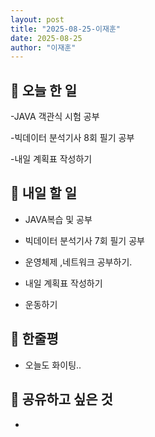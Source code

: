 ```yaml
---
layout: post
title: "2025-08-25-이재훈" 
date: 2025-08-25 
author: "이재훈" 
---
```


## 📝 오늘 한 일
-JAVA 객관식 시험 공부

-빅데이터 분석기사 8회 필기 공부

-내일 계획표 작성하기

## 🎯 내일 할 일

- JAVA복습 및 공부


- 빅데이터 분석기사 7회 필기 공부


- 운영체제 ,네트워크 공부하기.


- 내일 계획표 작성하기


- 운동하기

## 💭 한줄평

- 오늘도 화이팅..

## 🔗 공유하고 싶은 것

- 